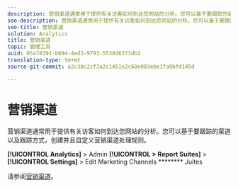 ```yaml
---
description: 营销渠道通常用于提供有关访客如何到达您网站的分析。您可以基于要跟踪的渠道以及跟踪方式，创建并且自定义营销渠道处理规则。
seo-description: 营销渠道通常用于提供有关访客如何到达您网站的分析。您可以基于要跟踪的渠道以及跟踪方式，创建并且自定义营销渠道处理规则。
seo-title: 营销渠道
solution: Analytics
title: 营销渠道
topic: 管理工具
uuid: 05a74391-b694-4ed3-9793-5538d6373db2
translation-type: tm+mt
source-git-commit: a2c38c2cf3a2c1451e2c60e003ebe1fa9bfd145d

---
```



# 营销渠道

营销渠道通常用于提供有关访客如何到达您网站的分析。您可以基于要跟踪的渠道以及跟踪方式，创建并且自定义营销渠道处理规则。

**[!UICONTROL Analytics]** &gt; Admin **[!UICONTROL &gt; Report Suites]** &gt; **[!UICONTROL Settings]** &gt; Edit Marketing Channels ******** Juites

请参阅[营销渠道](/help/components/c-marketing-channels/c-overview.md)。
